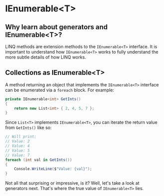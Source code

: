 [//]: # (GENERATED FILE -- DO NOT EDIT)
# IEnumerable&lt;T&gt;

## Why learn about generators and IEnumerable&lt;T&gt;?
LINQ methods are extension methods to the `IEnumerable<T>` interface. It is important to understand how `IEnumerable<T>` works to fully understand the more subtle details of how LINQ works.

## Collections as IEnumerable&lt;T&gt;
A method returning an object that implements the `IEnumerable<T>` interface can be enumerated via a `foreach` block. For example:

```csharp
private IEnumerable<int> GetInts()
{
    return new List<int> { 2, 4, 5, 7 };
}
```

Since `List<T>` implements `IEnumerable<T>`, you can iterate the return value from `GetInts()` like so:

```csharp
// Will print:
// Value: 2
// Value: 4
// Value: 5
// Value: 7
foreach (int val in GetInts())
{
    Console.WriteLine($"Value: {val}");
}
```

Not all that surprising or impressive, is it? Well, let's take a look at generators next. That's where the true value of `IEnumerable<T>` lies.
